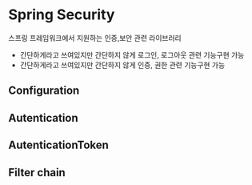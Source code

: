 # Spring Security

스프링 프레임워크에서 지원하는 인증,보안 관련 라이브러리

* 간단하게라고 쓰여있지만 간단하지 않게 로그인, 로그아웃 관련 기능구현 가능
* 간단하게라고 쓰여있지만 간단하지 않게 인증, 권한 관련 기능구현 가능

## Configuration

## Autentication

## AutenticationToken

## Filter chain